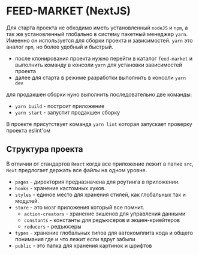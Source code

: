 # FEED-MARKET (NextJS)

Для старта проекта не обходимо иметь установленный `nodeJS` и `npm`, а так же установленный глобально в систему пакетный менеджер `yarn`. Имеенно он используется для сборки проекта и зависимостей. `yarn` это аналог `npm`, но более удобный и быстрый.

- после клонирования проекта нужно перейти в каталог `feed-market` и выполнить команду в консоли `yarn` для установки зависимостей проекта
- далее для старта в режиме разработки выполнить в консоли `yarn dev`

для продакшен сборки нуно выполнить последовательно две команды:

- `yarn build` - построит приложение
- `yarn start` - запустит продакшен сборку

В проекте присутствует команда `yarn lint` которая запускает проверку проекта eslint'ом

## Структура проекта

В отличии от стандартов `React` когда все приложение лежит в папке `src`, `Next` предлогает держать все файлы на одном уровне.

- `pages` - директория предназначена для роутинга в приложении.
- `hooks` - хранение кастомных хуков.
- `styles` - единое место для хранения стилей, как глобальных так и модулей.
- `store` - это мозг приложения который все помнит.
  - `action-creators` - хранение экшенов для управления данными
  - `constants` - константы для редъюсеров и экшен-криейтеров
  - `reducers` - редъюсеры
- `types` - хранение глобальных типов для автокомплита кода и общего понимания где и что лежит если вдруг забыли
- `public` - это папка для хранения картинок и шрифтов


